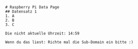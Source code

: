 
    # Raspberry Pi Data Page
    ## Datensatz 1
    1. A
    2. B
    3. C

    Die nicht aktuelle Uhrzeit: 14:59

    Wenn du das liest: Richte mal die Sub-Domain ein bitte :)
    